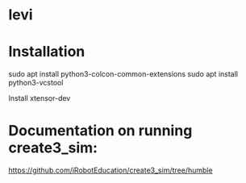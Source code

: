 # levi

# Installation
sudo apt install python3-colcon-common-extensions
sudo apt install python3-vcstool

Install xtensor-dev



# Documentation on running create3_sim:
https://github.com/iRobotEducation/create3_sim/tree/humble

